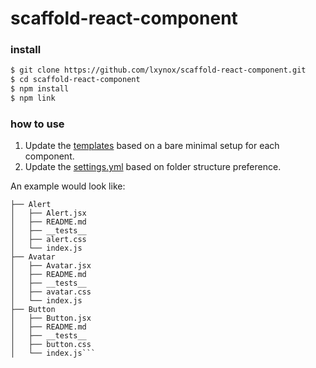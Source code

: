 # scaffold-react-component

### install

```bash
$ git clone https://github.com/lxynox/scaffold-react-component.git
$ cd scaffold-react-component
$ npm install
$ npm link
```

### how to use

1. Update the [templates](./templates) based on a bare minimal setup for each component.
2. Update the [settings.yml](./settings.yml) based on folder structure preference.

An example would look like:

```
├── Alert
│   ├── Alert.jsx
│   ├── README.md
│   ├── __tests__
│   ├── alert.css
│   └── index.js
├── Avatar
│   ├── Avatar.jsx
│   ├── README.md
│   ├── __tests__
│   ├── avatar.css
│   └── index.js
├── Button
│   ├── Button.jsx
│   ├── README.md
│   ├── __tests__
│   ├── button.css
│   └── index.js```




